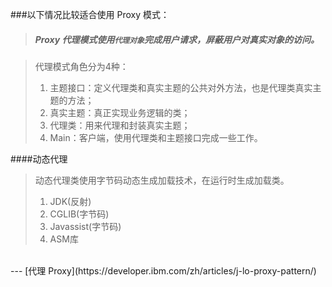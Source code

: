 ###以下情况比较适合使用 Proxy 模式：

> ##### Proxy 代理模式使用``代理对象``完成用户请求，屏蔽用户对真实对象的访问。

> 代理模式角色分为4种：
> 1. 主题接口：定义代理类和真实主题的公共对外方法，也是代理类真实主题的方法；
> 2. 真实主题：真正实现业务逻辑的类；
> 3. 代理类：用来代理和封装真实主题；
> 4. Main：客户端，使用代理类和主题接口完成一些工作。

####动态代理
> 动态代理类使用字节码动态生成加载技术，在运行时生成加载类。
> 1. JDK(反射)
> 2. CGLIB(字节码)
> 3. Javassist(字节码)
> 4. ASM库
<br>
---
[代理 Proxy](https://developer.ibm.com/zh/articles/j-lo-proxy-pattern/)